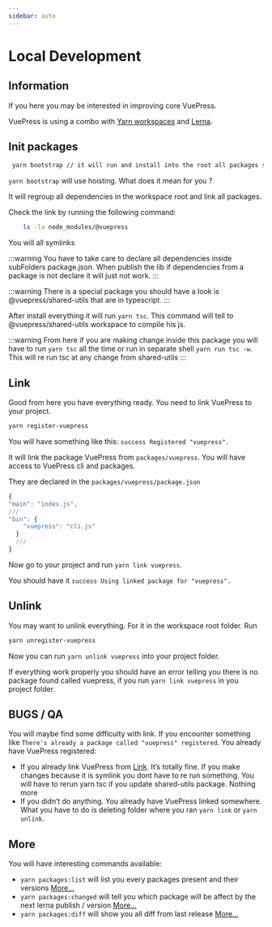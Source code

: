 ```yaml
---
sidebar: auto
---
```


# Local Development

## Information

If you here you may be interested in improving core VuePress.

VuePress is using a combo with [Yarn workspaces](https://yarnpkg.com/lang/en/docs/workspaces/) and [Lerna](https://github.com/lerna/lerna).

## Init packages

```bash
 yarn bootstrap // it will run and install into the root all packages subfolders
```

`yarn bootstrap` will use hoisting. What does it mean for you ?

It will regroup all dependencies in the workspace root and link all packages.

Check the link by running the following command:

```bash
    ls -la node_modules/@vuepress
```

You will all symlinks

:::warning
You have to take care to declare all dependencies inside subFolders package.json. When publish the lib if dependencies from a package is not declare it will just not work.
:::

:::warning
There is a special package you should have a look is @vuepress/shared-utils that are in typescript.
:::

After install everything it will run `yarn tsc`. This command will tell to @vuepress/shared-utils workspace to compile his js.

:::warning
From here if you are making change inside this package you will have to
run `yarn tsc` all the time or run in separate shell `yarn run tsc -w`. This will re run tsc at any change from shared-utils
:::

## Link

Good from here you have everything ready. You need to link VuePress to your project.

```bash
yarn register-vuepress
```

You will have something like this: `success Registered "vuepress".`

It will link the package VuePress from `packages/vuepress`. You will have access to VuePress cli and packages.

They are declared in the `packages/vuepress/package.json`

```js
{
"main": "index.js",
///
"bin": {
    "vuepress": "cli.js"
  }
  ///
}
```

Now go to your project and run `yarn link vuepress`.

You should have it `success Using linked package for "vuepress".`

## Unlink

You may want to unlink everything. For it in the workspace root folder. Run

```bash
yarn unregister-vuepress
```

Now you can run `yarn unlink vuepress` into your project folder.

If everything work properly you should have an error telling you there is no package found called vuepress, if you run `yarn link vuepress` in you project folder.

## BUGS / QA

You will maybe find some difficulty with link. If you encounter something like `There's already a package called "vuepress" registered`.
You already have VuePress registered:

- If you already link VuePress from [Link](#link). It’s totally fine. If you make changes because it is symlink you dont have to re run something. You will have to rerun yarn tsc if you update shared-utils package. Nothing more
- If you didn’t do anything. You already have VuePress linked somewhere. What you have to do is deleting folder where you ran `yarn link` or `yarn unlink`.

## More

You will have interesting commands available:

- `yarn packages:list` will list you every packages present and their versions [More...](https://github.com/lerna/lerna/tree/master/commands/list#readme)
- `yarn packages:changed` will tell you which package will be affect by the next lerna publish / version [More...](https://github.com/lerna/lerna/tree/master/commands/changed#readme)
- `yarn packages:diff` will show you all diff from last release [More...](https://github.com/lerna/lerna/tree/master/commands/diff#readme)
